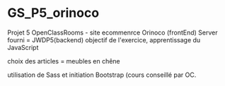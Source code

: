 # GS_P5_orinoco

Projet 5 OpenClassRooms - site ecommenrce Orinoco (frontEnd)
Server fourni = JWDP5(backend)
objectif de l'exercice, apprentissage du JavaScript

choix des articles = meubles en chêne

utilisation de Sass et initiation Bootstrap (cours conseillé par OC.
